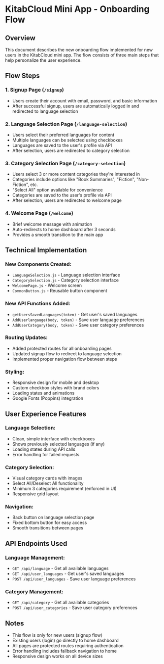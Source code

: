 # KitabCloud Mini App - Onboarding Flow

## Overview
This document describes the new onboarding flow implemented for new users in the KitabCloud mini app. The flow consists of three main steps that help personalize the user experience.

## Flow Steps

### 1. Signup Page (`/signup`)
- Users create their account with email, password, and basic information
- After successful signup, users are automatically logged in and redirected to language selection

### 2. Language Selection Page (`/language-selection`)
- Users select their preferred languages for content
- Multiple languages can be selected using checkboxes
- Languages are saved to the user's profile via API
- After selection, users are redirected to category selection

### 3. Category Selection Page (`/category-selection`)
- Users select 3 or more content categories they're interested in
- Categories include options like "Book Summaries", "Fiction", "Non-Fiction", etc.
- "Select All" option available for convenience
- Categories are saved to the user's profile via API
- After selection, users are redirected to welcome page

### 4. Welcome Page (`/welcome`)
- Brief welcome message with animation
- Auto-redirects to home dashboard after 3 seconds
- Provides a smooth transition to the main app

## Technical Implementation

### New Components Created:
- `LanguageSelection.js` - Language selection interface
- `CategorySelection.js` - Category selection interface  
- `WelcomePage.js` - Welcome screen
- `CommonButton.js` - Reusable button component

### New API Functions Added:
- `getUsersSavedLanguages(token)` - Get user's saved languages
- `AddUserlangauge(body, token)` - Save user language preferences
- `AddUserCategory(body, token)` - Save user category preferences

### Routing Updates:
- Added protected routes for all onboarding pages
- Updated signup flow to redirect to language selection
- Implemented proper navigation flow between steps

### Styling:
- Responsive design for mobile and desktop
- Custom checkbox styles with brand colors
- Loading states and animations
- Google Fonts (Poppins) integration

## User Experience Features

### Language Selection:
- Clean, simple interface with checkboxes
- Shows previously selected languages (if any)
- Loading states during API calls
- Error handling for failed requests

### Category Selection:
- Visual category cards with images
- Select All/Deselect All functionality
- Minimum 3 categories requirement (enforced in UI)
- Responsive grid layout

### Navigation:
- Back button on language selection page
- Fixed bottom button for easy access
- Smooth transitions between pages

## API Endpoints Used

### Language Management:
- `GET /api/language` - Get all available languages
- `GET /api/user_languages` - Get user's saved languages
- `POST /api/user_languages` - Save user language preferences

### Category Management:
- `GET /api/category` - Get all available categories
- `POST /api/user_categories` - Save user category preferences

## Notes

- This flow is only for new users (signup flow)
- Existing users (login) go directly to home dashboard
- All pages are protected routes requiring authentication
- Error handling includes fallback navigation to home
- Responsive design works on all device sizes
